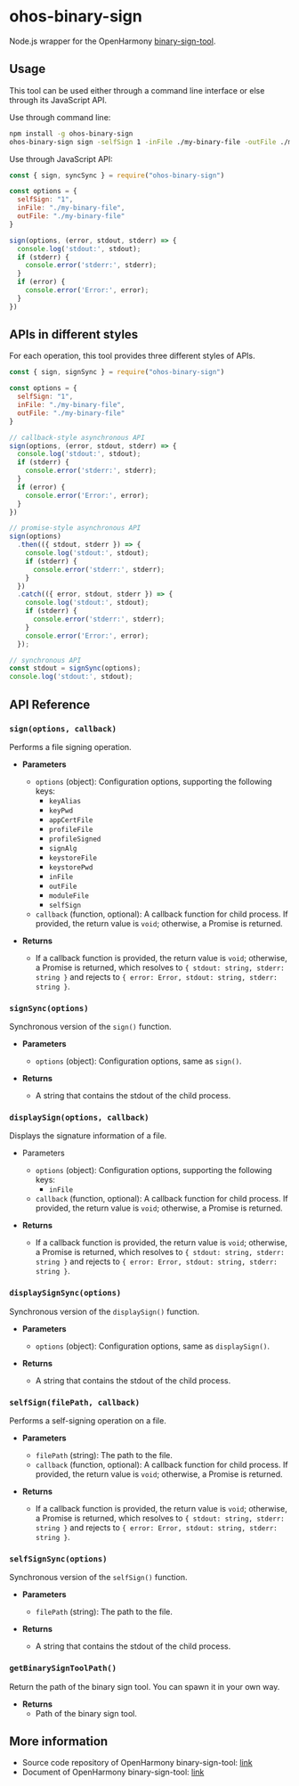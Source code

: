 
# ohos-binary-sign

Node.js wrapper for the OpenHarmony [binary-sign-tool](https://gitcode.com/openharmony/docs/blob/master/zh-cn/application-dev/tools/binary-sign-tool.md).

## Usage

This tool can be used either through a command line interface or else through its JavaScript API.

Use through command line:
```sh
npm install -g ohos-binary-sign
ohos-binary-sign sign -selfSign 1 -inFile ./my-binary-file -outFile ./my-binary-file
```

Use through JavaScript API:
```js
const { sign, syncSync } = require("ohos-binary-sign")

const options = {
  selfSign: "1",
  inFile: "./my-binary-file",
  outFile: "./my-binary-file"
}

sign(options, (error, stdout, stderr) => {
  console.log('stdout:', stdout);
  if (stderr) {
    console.error('stderr:', stderr);
  }
  if (error) {
    console.error('Error:', error);
  }
})
```

## APIs in different styles

For each operation, this tool provides three different styles of APIs.

```js
const { sign, signSync } = require("ohos-binary-sign")

const options = {
  selfSign: "1",
  inFile: "./my-binary-file",
  outFile: "./my-binary-file"
}

// callback-style asynchronous API
sign(options, (error, stdout, stderr) => {
  console.log('stdout:', stdout);
  if (stderr) {
    console.error('stderr:', stderr);
  }
  if (error) {
    console.error('Error:', error);
  }
})

// promise-style asynchronous API
sign(options)
  .then(({ stdout, stderr }) => {
    console.log('stdout:', stdout);
    if (stderr) {
      console.error('stderr:', stderr);
    }
  })
  .catch(({ error, stdout, stderr }) => {
    console.log('stdout:', stdout);
    if (stderr) {
      console.error('stderr:', stderr);
    }
    console.error('Error:', error);
  });

// synchronous API
const stdout = signSync(options);
console.log('stdout:', stdout);
```

## API Reference

### `sign(options, callback)`
Performs a file signing operation.

- **Parameters**
  - `options` (object): Configuration options, supporting the following keys:
    - `keyAlias`
    - `keyPwd`
    - `appCertFile`
    - `profileFile`
    - `profileSigned`
    - `signAlg`
    - `keystoreFile`
    - `keystorePwd`
    - `inFile`
    - `outFile`
    - `moduleFile`
    - `selfSign`
  - `callback` (function, optional): A callback function for child process. If provided, the return value is `void`; otherwise, a Promise is returned.

- **Returns**
  - If a callback function is provided, the return value is `void`; otherwise, a Promise is returned, which resolves to `{ stdout: string, stderr: string }` and rejects to `{ error: Error, stdout: string, stderr: string }`.

### `signSync(options)`
Synchronous version of the `sign()` function.

- **Parameters**
  - `options` (object): Configuration options, same as `sign()`.

- **Returns**
  - A string that contains the stdout of the child process.

### `displaySign(options, callback)`
Displays the signature information of a file.

- Parameters
  - `options` (object): Configuration options, supporting the following keys:
    - `inFile`
  - `callback` (function, optional): A callback function for child process. If provided, the return value is `void`; otherwise, a Promise is returned.

- **Returns**
  - If a callback function is provided, the return value is `void`; otherwise, a Promise is returned, which resolves to `{ stdout: string, stderr: string }` and rejects to `{ error: Error, stdout: string, stderr: string }`.

### `displaySignSync(options)`
Synchronous version of the `displaySign()` function.

- **Parameters**
  - `options` (object): Configuration options, same as `displaySign()`.

- **Returns**
  - A string that contains the stdout of the child process.

### `selfSign(filePath, callback)`
Performs a self-signing operation on a file.

- **Parameters**
  - `filePath` (string): The path to the file.
  - `callback` (function, optional): A callback function for child process. If provided, the return value is `void`; otherwise, a Promise is returned.

- **Returns**
  - If a callback function is provided, the return value is `void`; otherwise, a Promise is returned, which resolves to `{ stdout: string, stderr: string }` and rejects to `{ error: Error, stdout: string, stderr: string }`.

### `selfSignSync(options)`
Synchronous version of the `selfSign()` function.

- **Parameters**
  - `filePath` (string): The path to the file.

- **Returns**
  - A string that contains the stdout of the child process.

### `getBinarySignToolPath()`
Return the path of the binary sign tool. You can spawn it in your own way.

- **Returns**
  - Path of the binary sign tool.

## More information
- Source code repository of OpenHarmony binary-sign-tool: [link](https://gitcode.com/openharmony/developtools_hapsigner)
- Document of OpenHarmony binary-sign-tool: [link](https://gitcode.com/openharmony/docs/blob/master/zh-cn/application-dev/tools/binary-sign-tool.md)

